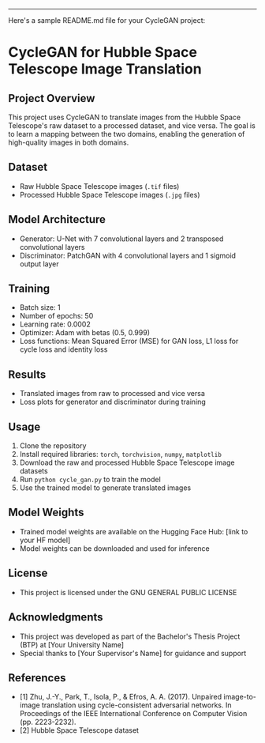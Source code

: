 ----------
Here's a sample README.md file for your CycleGAN project:

**CycleGAN for Hubble Space Telescope Image Translation**
===========================================================

**Project Overview**
-------------------

This project uses CycleGAN to translate images from the Hubble Space Telescope's raw dataset to a processed dataset, and vice versa. The goal is to learn a mapping between the two domains, enabling the generation of high-quality images in both domains.

**Dataset**
------------

* Raw Hubble Space Telescope images (`.tif` files)
* Processed Hubble Space Telescope images (`.jpg` files)

**Model Architecture**
---------------------

* Generator: U-Net with 7 convolutional layers and 2 transposed convolutional layers
* Discriminator: PatchGAN with 4 convolutional layers and 1 sigmoid output layer

**Training**
------------

* Batch size: 1
* Number of epochs: 50
* Learning rate: 0.0002
* Optimizer: Adam with betas (0.5, 0.999)
* Loss functions: Mean Squared Error (MSE) for GAN loss, L1 loss for cycle loss and identity loss

**Results**
------------

* Translated images from raw to processed and vice versa
* Loss plots for generator and discriminator during training

**Usage**
---------

1. Clone the repository
2. Install required libraries: `torch`, `torchvision`, `numpy`, `matplotlib`
3. Download the raw and processed Hubble Space Telescope image datasets
4. Run `python cycle_gan.py` to train the model
5. Use the trained model to generate translated images

**Model Weights**
----------------

* Trained model weights are available on the Hugging Face Hub: [link to your HF model]
* Model weights can be downloaded and used for inference

**License**
------------

* This project is licensed under the  GNU GENERAL PUBLIC LICENSE

**Acknowledgments**
------------------

* This project was developed as part of the Bachelor's Thesis Project (BTP) at [Your University Name]
* Special thanks to [Your Supervisor's Name] for guidance and support

**References**
---------------

* [1] Zhu, J.-Y., Park, T., Isola, P., & Efros, A. A. (2017). Unpaired image-to-image translation using cycle-consistent adversarial networks. In Proceedings of the IEEE International Conference on Computer Vision (pp. 2223-2232).
* [2] Hubble Space Telescope dataset
